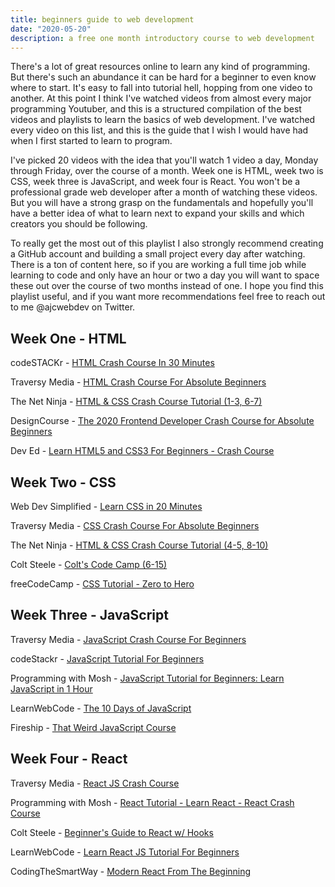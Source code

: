 ```yaml
---
title: beginners guide to web development
date: "2020-05-20"
description: a free one month introductory course to web development
---
```


There's a lot of great resources online to learn any kind of programming. But there's such an abundance it can be hard for a beginner to even know where to start. It's easy to fall into tutorial hell, hopping from one video to another. At this point I think I've watched videos from almost every major programming Youtuber, and this is a structured compilation of the best videos and playlists to learn the basics of web development. I've watched every video on this list, and this is the guide that I wish I would have had when I first started to learn to program.

I've picked 20 videos with the idea that you'll watch 1 video a day, Monday through Friday, over the course of a month. Week one is HTML, week two is CSS, week three is JavaScript, and week four is React. You won't be a professional grade web developer after a month of watching these videos. But you will have a strong grasp on the fundamentals and hopefully you'll have a better idea of what to learn next to expand your skills and which creators you should be following.

To really get the most out of this playlist I also strongly recommend creating a GitHub account and building a small project every day after watching. There is a ton of content here, so if you are working a full time job while learning to code and only have an hour or two a day you will want to space these out over the course of two months instead of one. I hope you find this playlist useful, and if you want more recommendations feel free to reach out to me @ajcwebdev on Twitter.

## Week One - HTML

codeSTACKr - [HTML Crash Course In 30 Minutes](https://www.youtube.com/watch?v=XiQ9rjaa2Ow)

Traversy Media - [HTML Crash Course For Absolute Beginners](https://www.youtube.com/watch?v=UB1O30fR-EE)

The Net Ninja - [HTML & CSS Crash Course Tutorial (1-3, 6-7)](https://www.youtube.com/playlist?list=PL4cUxeGkcC9ivBf_eKCPIAYXWzLlPAm6G)

DesignCourse - [The 2020 Frontend Developer Crash Course for Absolute Beginners](https://www.youtube.com/watch?v=QA0XpGhiz5w)

Dev Ed - [Learn HTML5 and CSS3 For Beginners - Crash Course](https://www.youtube.com/watch?v=vQWlgd7hV4A)

## Week Two - CSS

Web Dev Simplified - [Learn CSS in 20 Minutes](https://www.youtube.com/watch?v=1PnVor36_40)

Traversy Media - [CSS Crash Course For Absolute Beginners](https://www.youtube.com/watch?v=yfoY53QXEnI)

The Net Ninja - [HTML & CSS Crash Course Tutorial (4-5, 8-10)](https://www.youtube.com/playlist?list=PL4cUxeGkcC9ivBf_eKCPIAYXWzLlPAm6G)

Colt Steele - [Colt's Code Camp (6-15)](https://www.youtube.com/playlist?list=PLblA84xge2_xNtaFnZhefjFbnDrpySKD3)

freeCodeCamp - [CSS Tutorial - Zero to Hero](https://www.youtube.com/watch?v=1Rs2ND1ryYc)

## Week Three - JavaScript

Traversy Media - [JavaScript Crash Course For Beginners](https://www.youtube.com/watch?v=hdI2bqOjy3c)

codeStackr - [JavaScript Tutorial For Beginners](https://www.youtube.com/watch?v=d5ob3WAGeZE)

Programming with Mosh - [JavaScript Tutorial for Beginners: Learn JavaScript in 1 Hour](https://www.youtube.com/watch?v=W6NZfCO5SIk)

LearnWebCode - [The 10 Days of JavaScript](https://www.youtube.com/playlist?list=PLpcSpRrAaOaoIqHQddZOdbRrzr5dJtgSs)

Fireship - [That Weird JavaScript Course](https://www.youtube.com/playlist?list=PL0vfts4VzfNixzfaQWwDUg3W5TRbE7CyI)

## Week Four - React

Traversy Media - [React JS Crash Course](https://www.youtube.com/watch?v=sBws8MSXN7A)

Programming with Mosh - [React Tutorial - Learn React - React Crash Course](https://www.youtube.com/watch?v=Ke90Tje7VS0)

Colt Steele - [Beginner's Guide to React w/ Hooks](https://www.youtube.com/watch?v=9U3IhLAnSxM)

LearnWebCode - [Learn React JS Tutorial For Beginners](https://www.youtube.com/playlist?list=PLpcSpRrAaOaqONih-vl45TkLRgRzELLvI)

CodingTheSmartWay - [Modern React From The Beginning](https://www.youtube.com/playlist?list=PL2dKqfImstaRZG9XEpZxr2jb_lRWA1gZg)